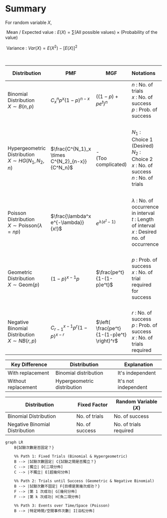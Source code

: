 # Summary

For random variable $X$,

​	Mean / Expected value : $E(X) = \sum \text{(All possible values)} \times \text{(Probability of the value)}$

​	Variance : $Var(X) = E(X^2) - [E(X)]^2$

‍

|Distribution|PMF|MGF|Notations|Mean &<br />Variance|Explanation|
| ---| ---| ---| :--| ---| ---|
|Binomial Distribution<br />$X \sim B(n,p)$<br />|$C^n_x p^x (1-p)^{n-x}$|$((1-p)+pe^t)^n$|$n$ : No. of trials<br />$x$ : No. of success<br />$p$ : Prob. of success|$\begin{aligned} E(X) &= np\\ Var(X) &= np(1-p) \end{aligned}$<br />|With replacement (independent event)|
|Hypergeometric Distribution<br />$X \sim HG(N_1, N_2, n)$|$\frac{C^{N_1}_x \times C^{N_2}_{n-x}}{C^N_n}$|- <br />(Too complicated)<br />|$N_1$ : Choice 1 (Desired)<br />$N_2$ : Choice 2<br />$x$ : No. of success<br />$n$ : No. of trials|$\begin{aligned} E(X) &= n\left( \frac{N_1}{N} \right)\\ Var(X) &= n\left( \frac{N_1}{N} \right) \left( \frac{N_2}{N} \right) \left( \frac{N-n}{N-1} \right)  \end{aligned}$|Without replacement|
|Poisson Distribution<br />$X \sim \text{Poisson}(\lambda = np)$<br />|$\frac{\lambda^x e^{-\lambda}}{x!}$|$e^{\lambda (e^t -1)}$|$\lambda$ : No. of occurrence in interval<br />$t$ : Length of interval<br />$x$ : Desired no. of occurrence|$\begin{aligned} E(X) &= \lambda\\ Var(X) &= \lambda \end{aligned}$|在一個固定的間隔內，某個事件發生次數的概率|
|Geometric Distribution<br />$X \sim \text{Geom}(p)$<br />|$(1-p)^{x-1}p$|$\frac{pe^t}{1-(1-p)e^t}$|$p$ : Prob. of success<br />$x$ : No. of trial required for success|$\begin{aligned} E(X) &= \frac{1}{p}\\ Var(X) &= \frac{1-p}{p^2} \end{aligned}$|計算獲得第一次成功所需的總試驗次數<br />(Memoryless Property : 過去的試驗結果不影響未來的試驗)|
|Negative Binomial Distribution<br />$X \sim NB(r,p)$|$C^{x-1}_{r-1} p^r (1-p)^{x-r}$|$\left(  \frac{pe^t}{1-(1-p)e^t} \right)^r$|$r$ : No. of success<br />$p$ : Prob. of success<br />$x$ : No. of trials required|$\begin{aligned} E(X) &= \frac{r}{p}\\ Var(X) &= \frac{r(1-p)}{p^2} \end{aligned}$|計算獲得 $r$ 次成功所需的總試驗次數 $X$|

|Key Difference|Distribution|Explanation|
| ---------------------| -----------------------------| ----------------------|
|With replacement|Binomial distribution|It's independent|
|Without replacement|Hypergeometric distribution|It's not independent|

|Distribution|Fixed Factor|Random Variable ($X$)|
| --------------------------------| ----------------| ------------------------|
|Binomial Distribution|No. of trials|No. of success|
|Negative Binomial Distribution|No. of success|No. of trials required|

```mermaid
graph LR
    B{試驗次數是否固定？}

    %% Path 1: Fixed Trials (Binomial & Hypergeometric)
    B --> |試驗次數固定| C{試驗之間是否獨立？}
    C --> |獨立| D[二項分佈]
    C --> |不獨立| E[超幾何分佈]

    %% Path 2: Trials until Success (Geometric & Negative Binomial)
    B --> |試驗次數不固定| F{目標是第幾次成功？}
    F --> |第 1 次成功| G[幾何分佈]
    F --> |第 k 次成功| H[負二項分佈]

    %% Path 3: Events over Time/Space (Poisson)
    B --> |特定時間/空間事件次數| I[泊松分佈]
```
